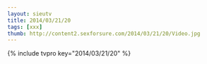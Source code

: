 ```yaml
--- 
layout: sieutv
title: 2014/03/21/20
tags: [xxx]
thumb: http://content2.sexforsure.com/2014/03/21/20/Video.jpg
---
```

{% include tvpro key="2014/03/21/20" %} 
